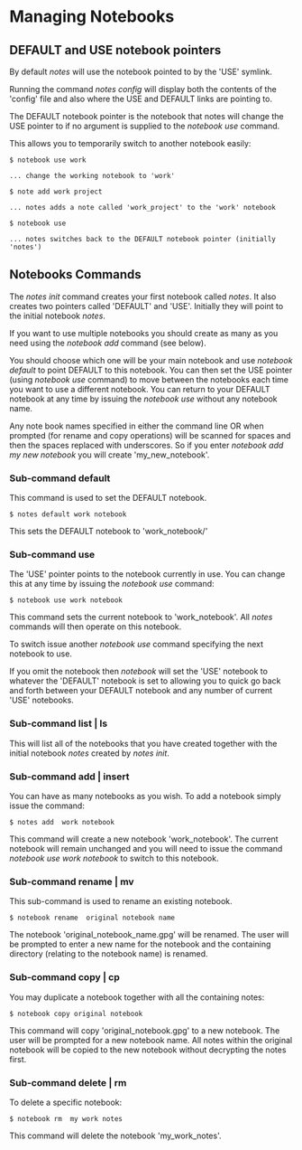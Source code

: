# Managing Notebooks

## DEFAULT and USE notebook pointers

By default *notes* will use the notebook pointed to by the 'USE' 
symlink. 

Running the command *notes config* will display both the contents of 
the 'config' file and also where the USE and DEFAULT links are pointing 
to.

The DEFAULT notebook pointer is the notebook that notes will change the 
USE pointer to if no argument is supplied to the *notebook use* 
command.

This allows you to temporarily switch to another notebook easily:

```shell
$ notebook use work

... change the working notebook to 'work'

$ note add work project

... notes adds a note called 'work_project' to the 'work' notebook

$ notebook use

... notes switches back to the DEFAULT notebook pointer (initially 
'notes')

```


## Notebooks Commands

The *notes init* command creates your first notebook called *notes*. It 
also creates two pointers called 'DEFAULT' and 'USE'. Initially they 
will point to the initial notebook *notes*. 

If you want to use multiple notebooks you should create as many as you 
need using the *notebook add* command (see below). 

You should choose which one will be your main notebook and use 
*notebook default* to point DEFAULT to this notebook. You can then set 
the USE pointer (using *notebook use* command) to move between the 
notebooks each time you want to use a different notebook. You can 
return to your DEFAULT notebook at any time by issuing the *notebook 
use* without any notebook name.

Any note book names specified in either the command line OR when 
prompted (for rename and copy operations) will be scanned for spaces 
and then the spaces replaced with underscores. So if you enter 
*notebook add my new notebook* you will create 'my_new_notebook'.


### Sub-command default

This command is used to set the DEFAULT notebook.

```shell
$ notes default work notebook
```

This sets the DEFAULT notebook to 'work_notebook/' 


### Sub-command use

The 'USE' pointer points to the notebook currently in use. You can 
change this at any time by issuing the *notebook use* command:

```shell
$ notebook use work notebook
```

This command sets the current notebook to 'work_notebook'. All *notes* 
commands will then operate on this notebook.

To switch issue another *notebook use* command specifying the next 
notebook to use.

If you omit the notebook then *notebook* will set the 'USE' notebook to 
whatever the 'DEFAULT' notebook is set to allowing you to quick go back 
and forth between your DEFAULT notebook and any number of current 'USE' 
notebooks.


### Sub-command list | ls

This will list all of the notebooks that you have created together with 
the initial notebook *notes* created by *notes init*.


### Sub-command add | insert

You can have as many notebooks as you wish. To add a notebook simply 
issue the command:

```shell
$ notes add  work notebook
```

This command will create a new notebook 'work_notebook'. The current 
notebook will remain unchanged and you will need to issue the command 
*notebook use  work notebook* to switch to this notebook.


### Sub-command rename | mv

This sub-command is used to rename an existing notebook.

```shell
$ notebook rename  original notebook name
```

The notebook 'original_notebook_name.gpg' will be renamed. The user 
will be prompted to enter a new name for the notebook and the 
containing directory (relating to the notebook name) is renamed.


### Sub-command copy | cp

You may duplicate a notebook together with all the containing notes:

```shell
$ notebook copy original notebook
```

This command will copy 'original_notebook.gpg' to a new notebook. The 
user will be prompted for a new notebook name. All notes within the 
original notebook will be copied to the new notebook without decrypting 
the notes first.


### Sub-command delete | rm

To delete a specific notebook:

```shell
$ notebook rm  my work notes
```

This command will delete the notebook 'my_work_notes'. 

